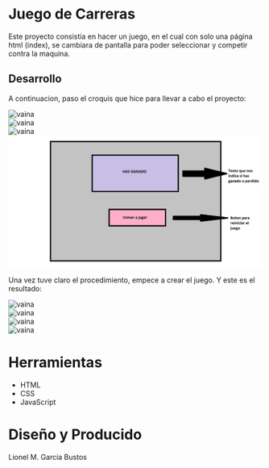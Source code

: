 <h1>Juego de Carreras</h1>

Este proyecto consistia en hacer un juego, en el cual con solo una página html (index), se
cambiara de pantalla para poder seleccionar y competir contra la maquina.

<h2>Desarrollo</h2>

A continuacion, paso el croquis que hice para llevar a cabo el proyecto:

<img class="foto" src="../Img/Pantalla1.jpg" alt="vaina">
<br>
<img class="foto" src="../Img/Pantalla2.jpg" alt="vaina">
<br>
<img class="foto" src="../Img/Pantalla3.jpg" alt="vaina">
<br>
<img class="foto" src="./Img/Pantalla4.jpg" alt="vaina">

Una vez tuve claro el procedimiento, empece a crear el juego. Y este es el resultado:

<img class="foto" src="../Img/Inicio.jpg" alt="vaina">
<br>
<img class="foto" src="../Img/seleccion.jpg." alt="vaina">
<br>
<img class="foto" src="../Img/carrera.jpg." alt="vaina">
<br>
<img class="foto" src="../Img/final.jpg." alt="vaina">

<h1>Herramientas</h1>

- HTML
- CSS
- JavaScript

<h1>Diseño y Producido</h1>

Lionel M. Garcia Bustos